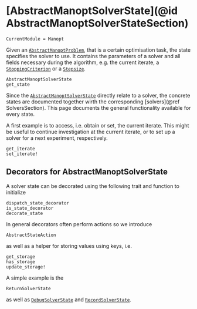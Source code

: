 # [AbstractManoptSolverState](@id AbstractManoptSolverStateSection)

```@meta
CurrentModule = Manopt
```

Given an [`AbstractManoptProblem`](@ref), that is a certain optimisation task,
the state specifies the solver to use. It contains the parameters of a solver and all
fields necessary during the algorithm, e.g. the current iterate, a [`StoppingCriterion`](@ref)
or a [`Stepsize`](@ref).

```@docs
AbstractManoptSolverState
get_state
```

Since the [`AbstractManoptSolverState`](@ref) directly relate to a solver,
the concrete states are documented together wirth the corresponding [solvers](@ref SolversSection).
This page documents the general functionality available for every state.

A first example is to access, i.e. obtain or set, the current iterate.
This might be useful to continue investigation at the current iterate, or to set up a solver for a next experiment, respectively.

```@docs
get_iterate
set_iterate!
```

## Decorators for AbstractManoptSolverState

A solver state can be decorated using the following trait and function to initialize

```@docs
dispatch_state_decorator
is_state_decorator
decorate_state
```

In general decorators often perform actions so we introduce

```@docs
AbstractStateAction
```

as well as a helper for storing values using keys, i.e.

```@docs
get_storage
has_storage
update_storage!
```

A simple example is the

```@docs
ReturnSolverState
```

as well as [`DebugSolverState`](@ref) and [`RecordSolverState`](@ref).